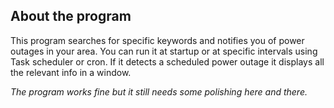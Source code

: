 ## About the program

This program searches for specific keywords and notifies you of power outages in your area.
You can run it at startup or at specific intervals using Task scheduler or cron.
If it detects a scheduled power outage it displays all the relevant info in a window.


*The program works fine but it still needs some polishing here and there.*